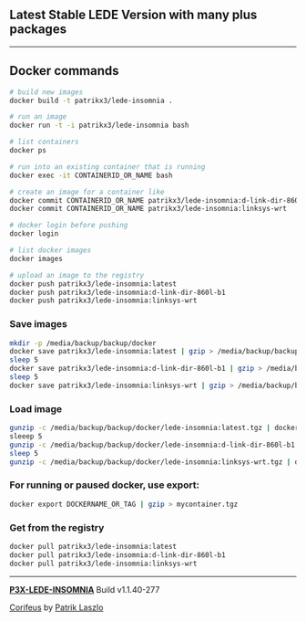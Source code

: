 [//]: #@corifeus-header

## Latest Stable LEDE Version with many plus packages

---
                        
[//]: #@corifeus-header:end
## Docker commands

```bash
# build new images
docker build -t patrikx3/lede-insomnia .

# run an image
docker run -t -i patrikx3/lede-insomnia bash

# list containers
docker ps

# run into an existing container that is running
docker exec -it CONTAINERID_OR_NAME bash

# create an image for a container like
docker commit CONTAINERID_OR_NAME patrikx3/lede-insomnia:d-link-dir-860l-b1
docker commit CONTAINERID_OR_NAME patrikx3/lede-insomnia:linksys-wrt

# docker login before pushing
docker login

# list docker images
docker images

# upload an image to the registry
docker push patrikx3/lede-insomnia:latest
docker push patrikx3/lede-insomnia:d-link-dir-860l-b1
docker push patrikx3/lede-insomnia:linksys-wrt
```

### Save images
```bash
mkdir -p /media/backup/backup/docker
docker save patrikx3/lede-insomnia:latest | gzip > /media/backup/backup/docker/lede-insomnia:latest.tgz
sleep 5
docker save patrikx3/lede-insomnia:d-link-dir-860l-b1 | gzip > /media/backup/backup/docker/lede-insomnia:d-link-dir-860l-b1.tgz
sleep 5
docker save patrikx3/lede-insomnia:linksys-wrt | gzip > /media/backup/backup/docker/lede-insomnia:linksys-wrt.tgz
```

### Load image
```bash
gunzip -c /media/backup/backup/docker/lede-insomnia:latest.tgz | docker load
sleeep 5
gunzip -c /media/backup/backup/docker/lede-insomnia:d-link-dir-860l-b1.tgz | docker load
sleep 5
gunzip -c /media/backup/backup/docker/lede-insomnia:linksys-wrt.tgz | docker load
```

### For running or paused docker, use export:

```bash
docker export DOCKERNAME_OR_TAG | gzip > mycontainer.tgz
```

### Get from the registry
```bash
docker pull patrikx3/lede-insomnia:latest
docker pull patrikx3/lede-insomnia:d-link-dir-860l-b1
docker pull patrikx3/lede-insomnia:linksys-wrt
```

[//]: #@corifeus-footer

---

[**P3X-LEDE-INSOMNIA**](https://pages.corifeus.com/) Build v1.1.40-277

[Corifeus](http://www.corifeus.com) by [Patrik Laszlo](http://patrikx3.com)

[//]: #@corifeus-footer:end